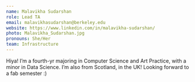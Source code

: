 ```yaml
---
name: Malavikha Sudarshan
role: Lead TA
email: malavikhasudarshan@berkeley.edu 
website: https://www.linkedin.com/in/malavikha-sudarshan/ 
photo: Malavikha_Sudarshan.jpg
pronouns: She/Her
team: Infrastructure
---
```

Hiya! I’m a fourth-yr majoring in Computer Science and Art Practice, with a minor in Data Science. I’m also from Scotland, in the UK! Looking forward to a fab semester :)